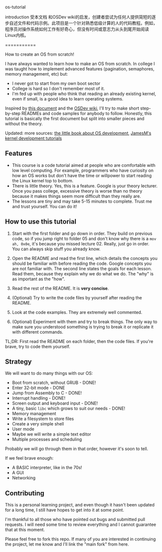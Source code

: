 os-tutorial

introduction
受本文档 和OSDev wiki的启发，创建者尝试为任何人提供简短的逐步自述文件和代码示例。此项目是一个针对熟悉低级计算的人的代码教程。例如，程序员对操作系统如何工作有好奇心，但没有时间或意志力从头到尾开始阅读Linux内核。

===========

How to create an OS from scratch!

I have always wanted to learn how to make an OS from scratch. In college I was taught
how to implement advanced features (pagination, semaphores, memory management, etc)
but:

- I never got to start from my own boot sector
- College is hard so I don't remember most of it.
- I'm fed up with people who think that reading an already existing kernel, even if small, is 
a good idea to learn operating systems.

Inspired by [this document](http://www.cs.bham.ac.uk/~exr/lectures/opsys/10_11/lectures/os-dev.pdf)
and the [OSDev wiki](http://wiki.osdev.org/), I'll try to make short step-by-step READMEs and
code samples for anybody to follow. Honestly, this tutorial is basically the first document but
split into smaller pieces and without the theory.

Updated: more sources: [the little book about OS development](https://littleosbook.github.io),
[JamesM's kernel development tutorials](https://web.archive.org/web/20160412174753/http://www.jamesmolloy.co.uk/tutorial_html/index.html)


Features
--------

- This course is a code tutorial aimed at people who are comfortable with low level computing. For example,
programmers who have curiosity on how an OS works but don't have the time or willpower to start reading the Linux kernel
top to bottom.
- There is little theory. Yes, this is a feature. Google is your theory lecturer. Once you pass college, 
excessive theory is worse than no theory because it makes things seem more difficult than they really are.
- The lessons are tiny and may take 5-15 minutes to complete. Trust me and trust yourself. You can do it!


How to use this tutorial
------------------------

1. Start with the first folder and go down in order. They build on previous code, so if 
you jump right to folder 05 and don't know why there is a `mov ah, 0x0e`, it's because you missed lecture 02.
Really, just go in order. You can always skip stuff you already know.

2. Open the README and read the first line, which details the concepts you should be familiar with
before reading the code. Google concepts you are not familiar with. The second line states the goals for each lesson. 
Read them, because they explain why we do what we do. The "why" is as important as the "how".
 
3. Read the rest of the README. It is **very concise**.

4. (Optional) Try to write the code files by yourself after reading the README.

5. Look at the code examples. They are extremely well commented.

6. (Optional) Experiment with them and try to break things. The only way to make sure you understood something is
trying to break it or replicate it with different commands.


TL;DR: First read the README on each folder, then the code files. If you're brave, try to code them yourself.


Strategy
--------

We will want to do many things with our OS:

- Boot from scratch, without GRUB - DONE!
- Enter 32-bit mode - DONE
- Jump from Assembly to C - DONE!
- Interrupt handling - DONE!
- Screen output and keyboard input - DONE!
- A tiny, basic `libc` which grows to suit our needs - DONE!
- Memory management
- Write a filesystem to store files
- Create a very simple shell
- User mode
- Maybe we will write a simple text editor
- Multiple processes and scheduling

Probably we will go through them in that order, however it's soon to tell.

If we feel brave enough:

- A BASIC interpreter, like in the 70s!
- A GUI
- Networking



Contributing
------------

This is a personal learning project, and even though it hasn't been updated for a long time, I still have hopes to get into it at some point.

I'm thankful to all those who have pointed out bugs and submitted pull requests. I will need some time to review everything and I cannot guarantee that at this moment.

Please feel free to fork this repo. If many of you are interested in continuing the project, let me know and I'll link the "main fork" from here.
